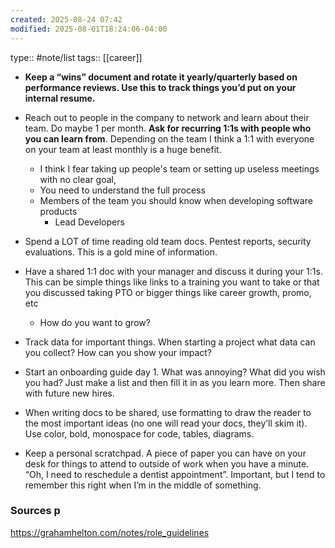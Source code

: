 ```yaml
---
created: 2025-08-24 07:42
modified: 2025-08-01T18:24:06-04:00
---
```

type:: #note/list 
tags:: [[career]] 
- **Keep a “wins” document and rotate it yearly/quarterly based on performance reviews. Use this to track things you’d put on your internal resume.**
- Reach out to people in the company to network and learn about their team. Do maybe 1 per month. **Ask for recurring 1:1s with people who you can learn from**. Depending on the team I think a 1:1 with everyone on your team at least monthly is a huge benefit.
	- I think I fear taking up people's team or setting up useless meetings with no clear goal,
	- You need to understand the full process
	- Members of the team you should know when developing software products
		- Lead Developers 
- Spend a LOT of time reading old team docs. Pentest reports, security evaluations. This is a gold mine of information.
- Have a shared 1:1 doc with your manager and discuss it during your 1:1s. This can be simple things like links to a training you want to take or that you discussed taking PTO or bigger things like career growth, promo, etc
	- How do you want to grow?

- Track data for important things. When starting a project what data can you collect? How can you show your impact?
- Start an onboarding guide day 1. What was annoying? What did you wish you had? Just make a list and then fill it in as you learn more. Then share with future new hires.
- When writing docs to be shared, use formatting to draw the reader to the most important ideas (no one will read your docs, they’ll skim it). Use color, bold, monospace for code, tables, diagrams.

- Keep a personal scratchpad. A piece of paper you can have on your desk for things to attend to outside of work when you have a minute. “Oh, I need to reschedule a dentist appointment”. Important, but I tend to remember this right when I’m in the middle of something.

### Sources p
https://grahamhelton.com/notes/role_guidelines




